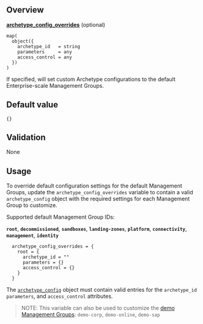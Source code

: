 ## Overview

[**archetype_config_overrides**](this_page) (optional)

```hcl
map(
  object({
    archetype_id   = string
    parameters     = any
    access_control = any
  })
)
```

If specified, will set custom Archetype configurations to the default Enterprise-scale Management Groups.

## Default value

`{}`

## Validation

None

## Usage

To override default configuration settings for the default Management Groups, update the `archetype_config_overrides` variable to contain a valid `archetype_config` object with the required settings for each Management Group to customize.

Supported default Management Group IDs:

**`root`**, **`decommissioned`**, **`sandboxes`**, **`landing-zones`**, **`platform`**, **`connectivity`**, **`management`**, **`identity`**

```hcl
  archetype_config_overrides = {
    root = {
      archetype_id = ""
      parameters = {}
      access_control = {}
    }
  }
```

The [`archetype_config`](https://github.com/Azure/terraform-azurerm-caf-enterprise-scale/wiki/%5BUser-Guide%5D-Archetype-Definitions) object must contain valid entries for the `archetype_id` `parameters`, and `access_control` attributes.

> NOTE: This variable can also be used to customize the [demo Management Groups](https://github.com/Azure/terraform-azurerm-caf-enterprise-scale/wiki/%5BVariables%5D-deploy_demo_landing_zones): `demo-corp`, `demo-online`, `demo-sap`

[//]: # "************************"
[//]: # "INSERT LINK LABELS BELOW"
[//]: # "************************"
[this_page]: # "Link for the current page."
